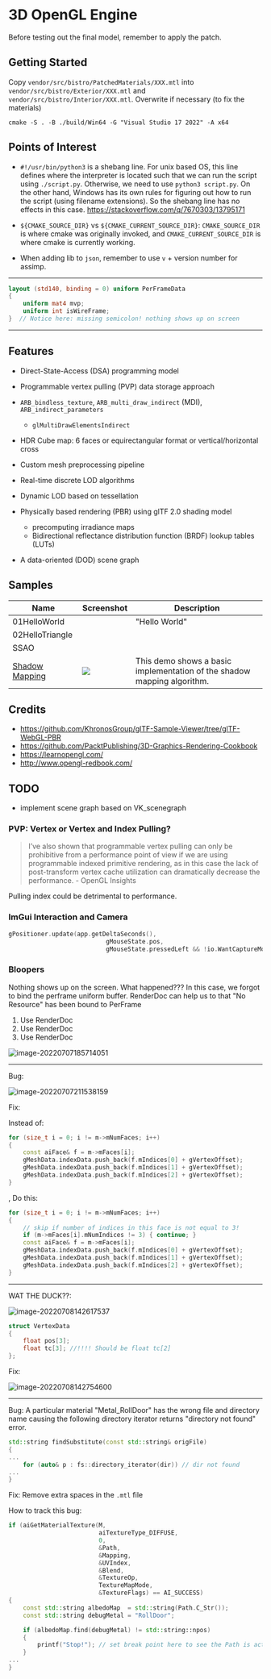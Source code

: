 # 3D OpenGL Engine

Before testing out the final model, remember to apply the patch. 

## Getting Started

Copy `vendor/src/bistro/PatchedMaterials/XXX.mtl` into `vendor/src/bistro/Exterior/XXX.mtl` and `vendor/src/bistro/Interior/XXX.mtl`. Overwrite if necessary (to fix the materials)



`cmake -S . -B ./build/Win64 -G "Visual Studio 17 2022" -A x64`

## Points of Interest

- `#!/usr/bin/python3` is a shebang line. For unix based OS, this line defines where the interpreter is located such that we can run the script using `./script.py`. Otherwise, we need to use `python3 script.py`. On the other hand, Windows has its own rules for figuring out how to run the script (using filename extensions). So the shebang line has no effects in this case. https://stackoverflow.com/q/7670303/13795171

- `${CMAKE_SOURCE_DIR}` vs `${CMAKE_CURRENT_SOURCE_DIR}`: `CMAKE_SOURCE_DIR` is where cmake was originally invoked, and `CMAKE_CURRENT_SOURCE_DIR` is where cmake is currently working.
- When adding lib to `json`, remember to use `v` + version number for assimp. 

---

```glsl
layout (std140, binding = 0) uniform PerFrameData
{
	uniform mat4 mvp;
	uniform int isWireFrame;
}  // Notice here: missing semicolon! nothing shows up on screen
```

---



## Features

- Direct-State-Access (DSA) programming model
- Programmable vertex pulling (PVP) data storage approach
- `ARB_bindless_texture`, `ARB_multi_draw_indirect` (MDI), `ARB_indirect_parameters`
  - `glMultiDrawElementsIndirect`

- HDR Cube map: 6 faces or equirectangular format or vertical/horizontal cross
- Custom mesh preprocessing pipeline 
- Real-time discrete LOD algorithms
- Dynamic LOD based on tessellation
- Physically based rendering (PBR) using glTF 2.0 shading model
  - precomputing irradiance maps
  - Bidirectional reflectance distribution function (BRDF) lookup tables (LUTs)
- A data-oriented (DOD) scene graph



## Samples

| Name                                                         | Screenshot                                                   | Description                                                  |
| ------------------------------------------------------------ | ------------------------------------------------------------ | ------------------------------------------------------------ |
| 01HelloWorld                                                 |                                                              | "Hello World"                                                |
| 02HelloTriangle                                              |                                                              |                                                              |
| SSAO                                                         |                                                              |                                                              |
| [Shadow Mapping](https://github.com/zixin96/d3d12book/blob/master/Chapter%2020%20Shadow%20Mapping/Shadows) | ![](https://github.com/zixin96/d3d12book/blob/master/Chapter%2020%20Shadow%20Mapping/Shadows/images/demo.gif) | This demo shows a basic implementation of the shadow mapping algorithm. |



## Credits

- https://github.com/KhronosGroup/glTF-Sample-Viewer/tree/glTF-WebGL-PBR
- https://github.com/PacktPublishing/3D-Graphics-Rendering-Cookbook
- https://learnopengl.com/
- http://www.opengl-redbook.com/



## TODO

- implement scene graph based on VK_scenegraph

### PVP: Vertex or Vertex and Index Pulling? 

> I’ve also shown that programmable vertex pulling can only be prohibitive from a performance point of view if we are using programmable indexed primitive rendering, as in this case the lack of post-transform vertex cache utilization can dramatically decrease the performance. - OpenGL Insights

Pulling index could be detrimental to performance. 

### ImGui Interaction and Camera

```c++
gPositioner.update(app.getDeltaSeconds(),
		                   gMouseState.pos,
		                   gMouseState.pressedLeft && !io.WantCaptureMouse); // "&& !io.WantCaptureMouse" part prevents camera from moving when we interact with imgui
```



### Bloopers

Nothing shows up on the screen. What happened??? In this case, we forgot to bind the perframe uniform buffer. RenderDoc can help us to that "No Resource" has been bound to PerFrame

1. Use RenderDoc
2. Use RenderDoc
3. Use RenderDoc

![image-20220707185714051](images/image-20220707185714051.png)

---

Bug: 

![image-20220707211538159](images/image-20220707211538159.png)

Fix: 

Instead of: 

```c++
for (size_t i = 0; i != m->mNumFaces; i++)
{
    const aiFace& f = m->mFaces[i];
    gMeshData.indexData.push_back(f.mIndices[0] + gVertexOffset);
    gMeshData.indexData.push_back(f.mIndices[1] + gVertexOffset);
    gMeshData.indexData.push_back(f.mIndices[2] + gVertexOffset);
}
```

, Do this: 

```c++
for (size_t i = 0; i != m->mNumFaces; i++)
{
    // skip if number of indices in this face is not equal to 3!
    if (m->mFaces[i].mNumIndices != 3) { continue; }
    const aiFace& f = m->mFaces[i];
    gMeshData.indexData.push_back(f.mIndices[0] + gVertexOffset);
    gMeshData.indexData.push_back(f.mIndices[1] + gVertexOffset);
    gMeshData.indexData.push_back(f.mIndices[2] + gVertexOffset);
}
```

---

WAT THE DUCK??: 

![image-20220708142617537](images/image-20220708142617537.png)

```glsl
struct VertexData
{
    float pos[3];
    float tc[3]; //!!!! Should be float tc[2]
};
```

Fix:

![image-20220708142754600](images/image-20220708142754600.png)

---

Bug: A particular material "Metal_RollDoor" has the wrong file and directory name causing the following directory iterator returns "directory not found" error. 

```c++
std::string findSubstitute(const std::string& origFile)
{
...
	for (auto& p : fs::directory_iterator(dir)) // dir not found
...
}
```

Fix: Remove extra spaces in the `.mtl` file

How to track this bug: 

```c++
if (aiGetMaterialTexture(M,
                         aiTextureType_DIFFUSE,
                         0,
                         &Path,
                         &Mapping,
                         &UVIndex,
                         &Blend,
                         &TextureOp,
                         TextureMapMode,
                         &TextureFlags) == AI_SUCCESS)
{
    const std::string albedoMap  = std::string(Path.C_Str());
    const std::string debugMetal = "RollDoor";

    if (albedoMap.find(debugMetal) != std::string::npos)
    {
        printf("Stop!"); // set break point here to see the Path is actually wrong, and this is the first time Path has been set, so the issue must be in the source file (.obj)
    }
...
}
```

